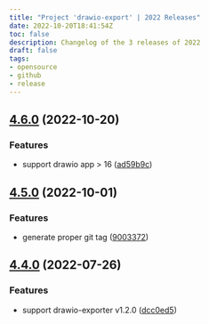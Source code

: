 ```yaml
---
title: "Project 'drawio-export' | 2022 Releases"
date: 2022-10-20T18:41:54Z
toc: false
description: Changelog of the 3 releases of 2022
draft: false
tags:
- opensource
- github
- release
---
```

## [4.6.0](https://github.com/rlespinasse/drawio-export/compare/v4.5.0...v4.6.0) (2022-10-20)


### Features

* support drawio app > 16 ([ad59b9c](https://github.com/rlespinasse/drawio-export/commit/ad59b9c598bd3e74c34fcf46a539934d9f83f558))



## [4.5.0](https://github.com/rlespinasse/drawio-export/compare/v4.4.0...v4.5.0) (2022-10-01)


### Features

* generate proper git tag ([9003372](https://github.com/rlespinasse/drawio-export/commit/90033721bc6584674a569892152ffaf9d2e9953e))



## [4.4.0](https://github.com/rlespinasse/drawio-export/compare/4.3.0...4.4.0) (2022-07-26)


### Features

* support drawio-exporter v1.2.0 ([dcc0ed5](https://github.com/rlespinasse/drawio-export/commit/dcc0ed566438bef6fd31ff0212df4ed782df30bb))



